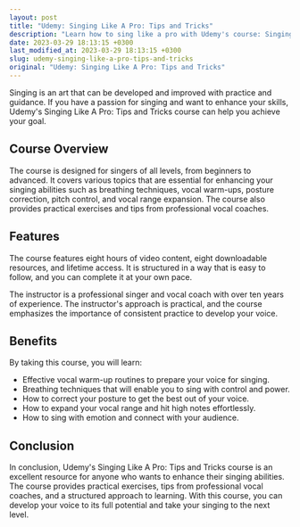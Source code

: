 ```yaml
---
layout: post
title: "Udemy: Singing Like A Pro: Tips and Tricks"
description: "Learn how to sing like a pro with Udemy's course: Singing Like A Pro: Tips and Tricks. In this article, we explore what the course offers and how it can improve your singing skills."
date: 2023-03-29 18:13:15 +0300
last_modified_at: 2023-03-29 18:13:15 +0300
slug: udemy-singing-like-a-pro-tips-and-tricks
original: "Udemy: Singing Like A Pro: Tips and Tricks"
---
```


Singing is an art that can be developed and improved with practice and guidance. If you have a passion for singing and want to enhance your skills, Udemy's Singing Like A Pro: Tips and Tricks course can help you achieve your goal.

## Course Overview

The course is designed for singers of all levels, from beginners to advanced. It covers various topics that are essential for enhancing your singing abilities such as breathing techniques, vocal warm-ups, posture correction, pitch control, and vocal range expansion. The course also provides practical exercises and tips from professional vocal coaches. 

## Features

The course features eight hours of video content, eight downloadable resources, and lifetime access. It is structured in a way that is easy to follow, and you can complete it at your own pace. 

The instructor is a professional singer and vocal coach with over ten years of experience. The instructor's approach is practical, and the course emphasizes the importance of consistent practice to develop your voice.

## Benefits

By taking this course, you will learn:

- Effective vocal warm-up routines to prepare your voice for singing.
- Breathing techniques that will enable you to sing with control and power.
- How to correct your posture to get the best out of your voice.
- How to expand your vocal range and hit high notes effortlessly.
- How to sing with emotion and connect with your audience.

## Conclusion 

In conclusion, Udemy's Singing Like A Pro: Tips and Tricks course is an excellent resource for anyone who wants to enhance their singing abilities. The course provides practical exercises, tips from professional vocal coaches, and a structured approach to learning. With this course, you can develop your voice to its full potential and take your singing to the next level.